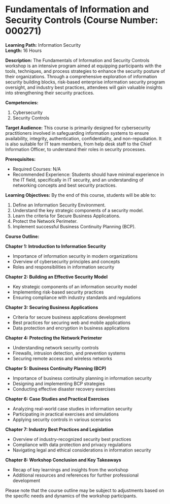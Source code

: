 # Fundamentals of Information and Security Controls (Course Number: 000271)

**Learning Path:** Information Security  
**Length:** 16 Hours

**Description:**
The Fundamentals of Information and Security Controls workshop is an intensive program aimed at equipping participants with the tools, techniques, and process strategies to enhance the security posture of their organizations. Through a comprehensive exploration of information security building blocks, risk-based enterprise information security program oversight, and industry best practices, attendees will gain valuable insights into strengthening their security practices.

**Competencies:**
1. Cybersecurity
2. Security Controls

**Target Audience:**
This course is primarily designed for cybersecurity practitioners involved in safeguarding information systems to ensure availability, integrity, authentication, confidentiality, and non-repudiation. It is also suitable for IT team members, from help desk staff to the Chief Information Officer, to understand their roles in security processes.

**Prerequisites:**
- Required Courses: N/A
- Recommended Experience: Students should have minimal experience in the IT field, specifically in IT security, and an understanding of networking concepts and best security practices.

**Learning Objectives:**
By the end of this course, students will be able to:

1. Define an Information Security Environment.
2. Understand the key strategic components of a security model.
3. Learn the criteria for Secure Business Applications.
4. Protect the Network Perimeter.
5. Implement successful Business Continuity Planning (BCP).

**Course Outline:**

**Chapter 1: Introduction to Information Security**
- Importance of information security in modern organizations
- Overview of cybersecurity principles and concepts
- Roles and responsibilities in information security

**Chapter 2: Building an Effective Security Model**
- Key strategic components of an information security model
- Implementing risk-based security practices
- Ensuring compliance with industry standards and regulations

**Chapter 3: Securing Business Applications**
- Criteria for secure business applications development
- Best practices for securing web and mobile applications
- Data protection and encryption in business applications

**Chapter 4: Protecting the Network Perimeter**
- Understanding network security controls
- Firewalls, intrusion detection, and prevention systems
- Securing remote access and wireless networks

**Chapter 5: Business Continuity Planning (BCP)**
- Importance of business continuity planning in information security
- Designing and implementing BCP strategies
- Conducting effective disaster recovery exercises

**Chapter 6: Case Studies and Practical Exercises**
- Analyzing real-world case studies in information security
- Participating in practical exercises and simulations
- Applying security controls in various scenarios

**Chapter 7: Industry Best Practices and Legislation**
- Overview of industry-recognized security best practices
- Compliance with data protection and privacy regulations
- Navigating legal and ethical considerations in information security

**Chapter 8: Workshop Conclusion and Key Takeaways**
- Recap of key learnings and insights from the workshop
- Additional resources and references for further professional development

Please note that the course outline may be subject to adjustments based on the specific needs and dynamics of the workshop participants.
